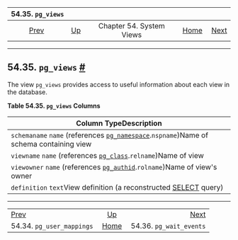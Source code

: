 <!--?xml version="1.0" encoding="UTF-8" standalone="no"?-->

|                       54.35. `pg_views`                       |                                             |                          |                                                       |                                                           |
| :-----------------------------------------------------------: | :------------------------------------------ | :----------------------: | ----------------------------------------------------: | --------------------------------------------------------: |
| [Prev](view-pg-user-mappings.html "54.34. pg_user_mappings")  | [Up](views.html "Chapter 54. System Views") | Chapter 54. System Views | [Home](index.html "PostgreSQL 17devel Documentation") |  [Next](view-pg-wait-events.html "54.36. pg_wait_events") |

***

## 54.35. `pg_views` [#](#VIEW-PG-VIEWS)



The view `pg_views` provides access to useful information about each view in the database.

**Table 54.35. `pg_views` Columns**

| Column TypeDescription                                                                                                                     |
| ------------------------------------------------------------------------------------------------------------------------------------------ |
| `schemaname` `name` (references [`pg_namespace`](catalog-pg-namespace.html "53.32. pg_namespace").`nspname`)Name of schema containing view |
| `viewname` `name` (references [`pg_class`](catalog-pg-class.html "53.11. pg_class").`relname`)Name of view                                 |
| `viewowner` `name` (references [`pg_authid`](catalog-pg-authid.html "53.8. pg_authid").`rolname`)Name of view's owner                      |
| `definition` `text`View definition (a reconstructed [SELECT](sql-select.html "SELECT") query)                                              |

***

|                                                               |                                                       |                                                           |
| :------------------------------------------------------------ | :---------------------------------------------------: | --------------------------------------------------------: |
| [Prev](view-pg-user-mappings.html "54.34. pg_user_mappings")  |      [Up](views.html "Chapter 54. System Views")      |  [Next](view-pg-wait-events.html "54.36. pg_wait_events") |
| 54.34. `pg_user_mappings`                                     | [Home](index.html "PostgreSQL 17devel Documentation") |                                   54.36. `pg_wait_events` |
